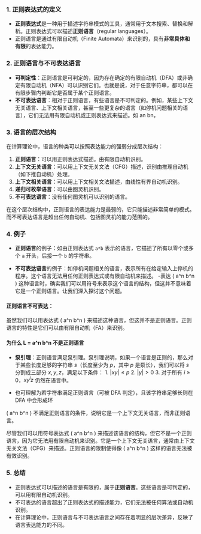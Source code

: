 ### 1. 正则表达式的定义
- **正则表达式**是一种用于描述字符串模式的工具，通常用于文本搜索、替换和解析。正则表达式可以描述**正则语言**（regular languages）。
- 正则语言是通过有限自动机（Finite Automata）来识别的，具有**非常具体和有限**的表达能力。

### 2. 正则语言与不可表达语言
- **可判定性**：正则语言是可判定的，因为存在确定的有限自动机（DFA）或非确定有限自动机（NFA）可以识别它们。也就是说，对于任意字符串，都可以在有限步骤内判断它是否属于某个正则语言。
- **不可表达语言**：相对于正则语言，有些语言是不可判定的。例如，某些上下文无关语言、上下文相关语言，甚至一些更复杂的语言（如停机问题相关的语言），它们无法用有限自动机或正则表达式来描述。如 an bn，

### 3. 语言的层次结构
在计算理论中，语言的种类可以按照表达能力的强弱分成层次结构：

1. **正则语言**：可以用正则表达式描述。由有限自动机识别。
2. **上下文无关语言**：可以用上下文无关文法（CFG）描述，识别由推理自动机（如下推自动机）处理。
3. **上下文相关语言**：可以用上下文相关文法描述，由线性有界自动机识别。
4. **递归可枚举语言**：可以由图灵机识别。
5. **不可表达语言**：没有任何图灵机可以识别的语言。

在这个层次结构中，正则语言的表达能力是最弱的，它只能描述非常简单的模式。而不可表达语言是超出任何自动机、包括图灵机的能力范围的。

### 4. 例子
- **正则语言**的例子：如由正则表达式 `a*b` 表示的语言，它描述了所有以零个或多个 `a` 开头，后接一个 `b` 的字符串。
  
- **不可表达语言**的例子：如停机问题相关的语言，表示所有在给定输入上停机的程序。这个语言无法用任何正则表达式或有限自动机来描述。
-表达 \( a^n b^n \) 这种语言时，确实我们可以用符号来表示这个语言的结构，但这并不意味着它是一个正则语言。让我们深入探讨这个问题。

#### 正则语言不可表达：
虽然我们可以用表达式 \( a^n b^n \) 来描述这种语言，但这并不是正则语言。正则语言的特性是它们可以由有限自动机（FA）来识别。

#### 为什么 L = a^n b^n 不是正则语言

- **泵引理**：正则语言满足泵引理。泵引理说明，如果一个语言是正则的，那么对于某些长度足够的字符串 $s$（长度至少为 $p$，其中 $p$ 是泵长），我们可以将 $s$ 分割成三部分 $x, y, z$，满足以下条件： 1. $|xy| \leq p$ 2. $|y| > 0$ 3. 对于所有 $i \geq 0$，$xy^iz$ 仍然在语言中。
* 也可理解为若字符串满足正则语言（可被 DFA 判定），且该字符串足够长则在 DFA 中会形成环

\( a^n b^n \) 不满足正则语言的条件，说明它是一个上下文无关语言，而非正则语言。

尽管我们可以用符号表达式 \( a^n b^n \) 来描述该语言的结构，但它不是一个正则语言，因为它无法用有限自动机来识别。它是一个上下文无关语言，通常由上下文无关文法（CFG）来描述。正则语言的限制使得像 \( a^n b^n \) 这样的语言无法被有效识别。

### 5. 总结
- 正则表达式可以描述的语言是有限的，属于**正则语言**。这些语言是可判定的，可以用有限自动机识别。
- 不可表达的语言超出了正则表达式的描述能力，它们无法被任何算法或自动机识别。
- 在计算理论中，正则语言与不可表达语言之间存在着明显的层次差异，反映了语言表达能力的不同。
